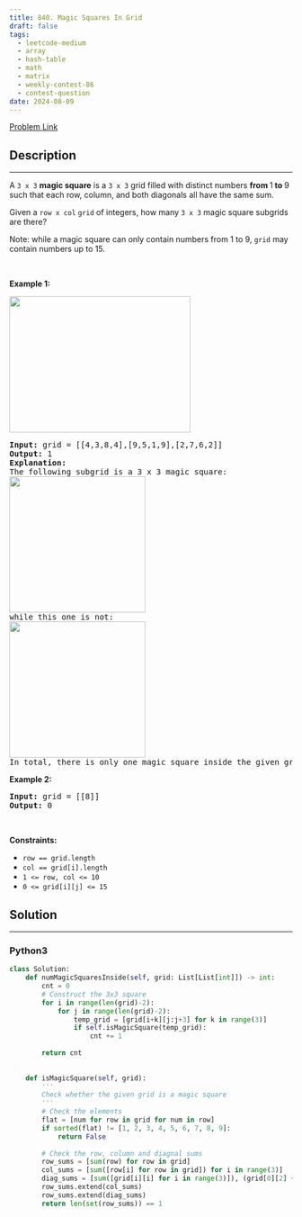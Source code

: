 ```yaml
---
title: 840. Magic Squares In Grid
draft: false
tags: 
  - leetcode-medium
  - array
  - hash-table
  - math
  - matrix
  - weekly-contest-86
  - contest-question
date: 2024-08-09
---
```


[Problem Link](https://leetcode.com/problems/magic-squares-in-grid/)

## Description

---
<p>A <code>3 x 3</code> <strong>magic square</strong> is a <code>3 x 3</code> grid filled with distinct numbers <strong>from </strong>1<strong> to </strong>9 such that each row, column, and both diagonals all have the same sum.</p>

<p>Given a <code>row x col</code> <code>grid</code> of integers, how many <code>3 x 3</code> magic square subgrids are there?</p>

<p>Note: while a magic square can only contain numbers from 1 to 9, <code>grid</code> may contain numbers up to 15.</p>

<p>&nbsp;</p>
<p><strong class="example">Example 1:</strong></p>
<img alt="" src="https://assets.leetcode.com/uploads/2020/09/11/magic_main.jpg" style="width: 322px; height: 242px;" />
<pre>
<strong>Input:</strong> grid = [[4,3,8,4],[9,5,1,9],[2,7,6,2]]
<strong>Output:</strong> 1
<strong>Explanation: </strong>
The following subgrid is a 3 x 3 magic square:
<img alt="" src="https://assets.leetcode.com/uploads/2020/09/11/magic_valid.jpg" style="width: 242px; height: 242px;" />
while this one is not:
<img alt="" src="https://assets.leetcode.com/uploads/2020/09/11/magic_invalid.jpg" style="width: 242px; height: 242px;" />
In total, there is only one magic square inside the given grid.
</pre>

<p><strong class="example">Example 2:</strong></p>

<pre>
<strong>Input:</strong> grid = [[8]]
<strong>Output:</strong> 0
</pre>

<p>&nbsp;</p>
<p><strong>Constraints:</strong></p>

<ul>
	<li><code>row == grid.length</code></li>
	<li><code>col == grid[i].length</code></li>
	<li><code>1 &lt;= row, col &lt;= 10</code></li>
	<li><code>0 &lt;= grid[i][j] &lt;= 15</code></li>
</ul>


## Solution

---
### Python3
``` py title='magic-squares-in-grid'
class Solution:
    def numMagicSquaresInside(self, grid: List[List[int]]) -> int:
        cnt = 0
        # Construct the 3x3 square
        for i in range(len(grid)-2):
            for j in range(len(grid)-2):
                temp_grid = [grid[i+k][j:j+3] for k in range(3)]
                if self.isMagicSquare(temp_grid):
                    cnt += 1
        
        return cnt
        
    
    def isMagicSquare(self, grid):
        '''
        Check whether the given grid is a magic square
        '''
        # Check the elements
        flat = [num for row in grid for num in row]
        if sorted(flat) != [1, 2, 3, 4, 5, 6, 7, 8, 9]:
            return False
        
        # Check the row, column and diagnal sums
        row_sums = [sum(row) for row in grid]
        col_sums = [sum([row[i] for row in grid]) for i in range(3)]
        diag_sums = [sum([grid[i][i] for i in range(3)]), (grid[0][2] + grid[1][1] + grid[2][0])]
        row_sums.extend(col_sums)
        row_sums.extend(diag_sums)
        return len(set(row_sums)) == 1
```

